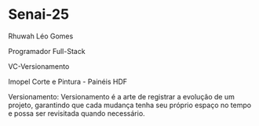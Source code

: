 # Senai-25

Rhuwah Léo Gomes

Programador Full-Stack

VC-Versionamento

Imopel Corte e Pintura - Painéis HDF

Versionamento: Versionamento é a arte de registrar a evolução de um projeto, garantindo que cada mudança tenha seu próprio espaço no tempo e possa ser revisitada quando necessário.  